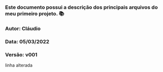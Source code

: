 ### Este documento possui a descrição dos principais arquivos do meu primeiro projeto. :books:

### Autor: Cláudio

### Data: 05/03/2022

### Versão: v001

linha alterada









